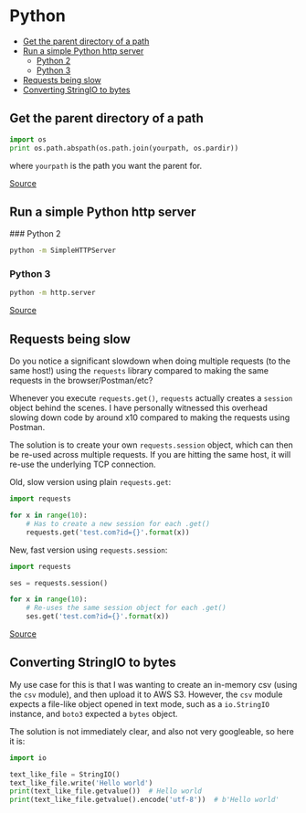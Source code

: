 # Python

<!-- MarkdownTOC -->

- [Get the parent directory of a path](#get-the-parent-directory-of-a-path)
- [Run a simple Python http server](#run-a-simple-python-http-server)
    - [Python 2](#python-2)
    - [Python 3](#python-3)
- [Requests being slow](#requests-being-slow)
- [Converting StringIO to bytes](#converting-stringio-to-bytes)

<!-- /MarkdownTOC -->

## Get the parent directory of a path

```python
import os
print os.path.abspath(os.path.join(yourpath, os.pardir))
```

where `yourpath` is the path you want the parent for.

[Source](http://stackoverflow.com/a/2860193/1238596)

## Run a simple Python http server

### Python 2

```bash
python -m SimpleHTTPServer
```

### Python 3

```bash
python -m http.server
```

[Source](http://stackoverflow.com/a/7943768/1238596)

## Requests being slow

Do you notice a significant slowdown when doing multiple requests (to the same host!) using the `requests` library compared to making the same requests in the browser/Postman/etc?

Whenever you execute `requests.get()`, `requests` actually creates a `session` object behind the scenes. I have personally witnessed this overhead slowing down code by around x10 compared to making the requests using Postman.

The solution is to create your own `requests.session` object, which can then be re-used across multiple requests. If you are hitting the same host, it will re-use the underlying TCP connection.

Old, slow version using plain `requests.get`:

```python
import requests

for x in range(10):
    # Has to create a new session for each .get()
    requests.get('test.com?id={}'.format(x))
```

New, fast version using `requests.session`:

```python
import requests

ses = requests.session()

for x in range(10):
    # Re-uses the same session object for each .get()
    ses.get('test.com?id={}'.format(x))
```

[Source](http://docs.python-requests.org/en/master/user/advanced/)

## Converting StringIO to bytes

My use case for this is that I was wanting to create an in-memory csv (using the `csv` module), and then upload it to AWS S3. However, the `csv` module expects a file-like object opened in text mode, such as a `io.StringIO` instance, and `boto3` expected a `bytes` object.

The solution is not immediately clear, and also not very googleable, so here it is:

```python
import io

text_like_file = StringIO()
text_like_file.write('Hello world')
print(text_like_file.getvalue())  # Hello world
print(text_like_file.getvalue().encode('utf-8'))  # b'Hello world'
```

